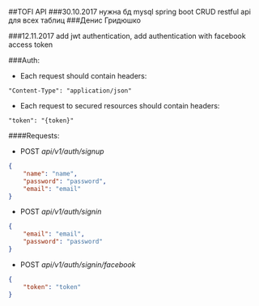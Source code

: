 ##TOFI API
###30.10.2017
нужна бд mysql
spring boot
CRUD restful api для всех таблиц
###Денис Гридюшко

###12.11.2017
add jwt authentication, add authentication with facebook access token

###Auth:
  * Each request should contain headers:
```
"Content-Type": "application/json"
```
  * Each request to secured resources should contain headers:
```
"token": "{token}"
```
####Requests:
  * POST *api/v1/auth/signup*
```json
{
    "name": "name",
    "password": "password",
    "email": "email"
}
```
  * POST *api/v1/auth/signin*
```json
{
  	"email": "email",
    "password": "password"
}
```
  * POST *api/v1/auth/signin/facebook*
```json
{
	"token": "token"
}
```
